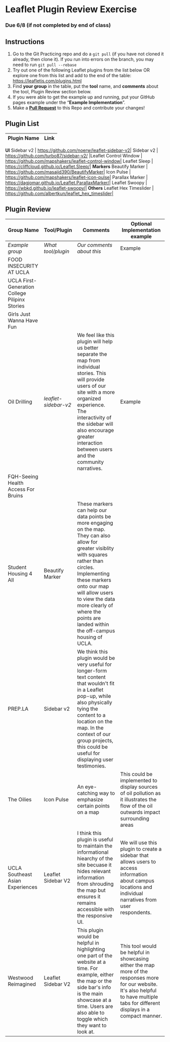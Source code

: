 # Leaflet Plugin Review Exercise

### Due 6/8 (if not completed by end of class)

## Instructions

1. Go to the Git Practicing repo and do a `git pull` (if you have not cloned it already, then clone it). If you run into errors on the branch, you may need to run `git pull --rebase`
2. Try out one of the following Leaflet plugins from the list below OR explore one from this list and add to the end of the table: https://leafletjs.com/plugins.html
3. Find **your group** in the table, put the **tool** name, and **comments** about the tool, Plugin Review section below.
4. If you were able to get the example up and running, put your GitHub pages example under the “**Example Implementation**”.
5. Make a [**Pull Request**](https://medium.com/@urna.hybesis/pull-request-workflow-with-git-6-steps-guide-3858e30b5fa4) to this Repo and contribute your changes!

## Plugin List

Plugin Name|Link
--|--|
**UI**
Sidebar v2 | https://github.com/noerw/leaflet-sidebar-v2|
Sidebar v2 | https://github.com/turbo87/sidebar-v2/
|Leaflet Control Window | https://github.com/mapshakers/leaflet-control-window|
Leaflet Sleep | https://cliffcloud.github.io/Leaflet.Sleep/|
**Markers**
Beautify Marker | https://github.com/masajid390/BeautifyMarker|
Icon Pulse | https://github.com/mapshakers/leaflet-icon-pulse|
Parallax Marker | https://dagjomar.github.io/Leaflet.ParallaxMarker/|
Leaflet Swoopy | https://wbkd.github.io/leaflet-swoopy/|
**Others**
Leaflet Hex Timeslider | https://github.com/albertkun/leaflet_hex_timeslider|

## Plugin Review

   Group Name  |     Tool/Plugin  |         Comments        |**Optional** Implementation example
---------------|------------------|-------------------------|-----------------------------------
*Example group*|*What tool/plugin*|*Our comments about this*|Example                            
FOOD INSECURITY AT UCLA|   |   |    
UCLA First-Generation College Pilipinx Stories|   |   |    
Girls Just Wanna Have Fun|   |   |    
Oil Drilling|*leaflet-sidebar-v2*|We feel like this plugin will help us better separate the map from individual stories. This will provide users of our site with a more organized experience. The interactivity of the sidebar will also encourage greater interaction between users and the community narratives.|Example                            |
FQH-Seeing Health Access For Bruins|   |   |    
Student Housing 4 All|  Beautify Marker | These markers can help our data points be more engaging on the map. They can also allow for greater visiblity with squares rather than circles. Implementing these markers onto our map will allow users to view the data more clearly of where the points are landed within the off-campus housing of UCLA. |    
PREP.LA| Sidebar v2 | We think this plugin would be very useful for longer-form text content that wouldn't fit in a Leaflet pop-up, while also physically tying the content to a location on the map. In the context of our group projects, this could be useful for displaying user testimonies. |    
The Oilies| Icon Pulse | An eye-catching way to emphasize certain points on a map | This could be implemented to display sources of oil pollution as it illustrates the flow of the oil outwards impact surrounding areas |   
UCLA Southeast Asian Experiences| Leaflet Sidebar V2 | I think this plugin is useful to maintain the informational hiearchy of the site becuase it hides relevant information from shrouding the map but ensures it remains accessible with the responsive UI.  | We will use this plugin to create a sidebar that allows users to access information about campus locations and individual narratives from user respondents.   |
Westwood Reimagined| Leaflet Sidebar V2  | This plugin would be helpful in highlighting one part of the website at a time. For example, either the map or the side bar's info is the main showcase at a time. Users are also able to toggle which they want to look at. | This tool would be helpful in showcasing either the map more of the responses more for our website. It's also helpful to have multiple tabs for different displays in a compact manner.